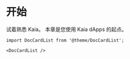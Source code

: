 # 开始

试着熟悉 Kaia。 本章是您使用 Kaia dApps 的起点。

```mdx-code-block
import DocCardList from '@theme/DocCardList';

<DocCardList />
```
